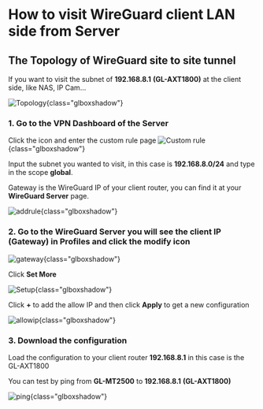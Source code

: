 # How to visit WireGuard client LAN side from Server

## The Topology of WireGuard site to site tunnel

If you want to visit the subnet of **192.168.8.1** **(GL-AXT1800)** at the client side, like NAS, IP Cam...

![Topology](https://static.gl-inet.com/docs/en/4/tutorials/wiregaurd_server_access_client_lan_side/Topology.jpg){class="glboxshadow"}


### 1. Go to the VPN Dashboard of the Server

Click the icon and enter the custom rule page
![Custom rule](https://static.gl-inet.com/docs/en/4/tutorials/wiregaurd_server_access_client_lan_side/Custom%20rule.jpg){class="glboxshadow"}

Input the subnet you wanted to visit, in this case is **192.168.8.0/24** and type in the scope **global**.

Gateway is the WireGuard IP of your client router, you can find it at your **WireGuard Server** page.

![addrule](https://static.gl-inet.com/docs/en/4/tutorials/wiregaurd_server_access_client_lan_side/addrule.jpg){class="glboxshadow"}

### 2. Go to the **WireGuard Server** you will see the client IP (Gateway) in **Profiles** and click the modify icon

![gateway](https://static.gl-inet.com/docs/en/4/tutorials/wiregaurd_server_access_client_lan_side/gateway.jpg){class="glboxshadow"}

Click **Set More**

![Setup](https://static.gl-inet.com/docs/en/4/tutorials/wiregaurd_server_access_client_lan_side/setup.jpg){class="glboxshadow"}

Click **+** to add the allow IP and then click **Apply** to get a new configuration

![allowip](https://static.gl-inet.com/docs/en/4/tutorials/wiregaurd_server_access_client_lan_side/allowip.jpg){class="glboxshadow"}

### 3. Download the configuration 

Load the configuration to your client router **192.168.8.1** in this case is the GL-AXT1800

You can test by ping from **GL-MT2500** to **192.168.8.1** **(GL-AXT1800)**

![ping](https://static.gl-inet.com/docs/en/4/tutorials/wiregaurd_server_access_client_lan_side/ping.jpg){class="glboxshadow"}